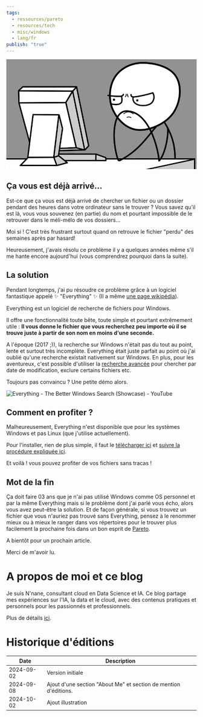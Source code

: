 ```yaml
---
tags:
  - ressources/pareto
  - resources/tech
  - misc/windows
  - lang/fr
publish: "true"
---
```


![](illustration_frustrated_computer.png)
## Ça vous est déjà arrivé...


Est-ce que ça vous est déjà arrivé de chercher un fichier ou un dossier pendant des heures dans votre ordinateur sans le trouver ? Vous savez qu'il est là, vous vous souvenez (en partie) du nom et pourtant impossible de le retrouver dans le méli-mélo de vos dossiers...

Moi si ! C'est très frustrant surtout quand on retrouve le fichier "perdu" des semaines après par hasard!

Heureusement, j'avais résolu ce problème il y a quelques années même s'il me hante encore aujourd'hui (vous comprendrez pourquoi dans la suite).

## La solution 

Pendant longtemps, j'ai pu résoudre ce problème grâce à un logiciel fantastique appelé ✨ "Everything" ✨ (Il a même [une page wikipédia](https://en.wikipedia.org/wiki/Everything_(software))).

Everything est un logiciel de recherche de fichiers pour Windows. 

Il offre une fonctionnalité toute bête, toute simple et pourtant extrêmement utile : **Il vous donne le fichier que vous recherchez peu importe où il se trouve juste à partir de son nom en moins d'une seconde.**

A l'époque (2017 ;)), la recherche sur Windows n'était pas du tout au point, lente et surtout très incomplète. Everything était juste parfait au point où j'ai oublié qu'une recherche existait nativement sur Windows. En plus, pour les aventureux, c'est possible d'utiliser la [recherche avancée](https://www.voidtools.com/en-us/support/everything/searching/#advanced_search) pour chercher par date de modification, exclure certains fichiers etc.

Toujours pas convaincu ? Une petite démo alors.

![Everything - The Better Windows Search (Showcase) - YouTube](https://www.youtube.com/watch?v=GVtQGyjzgS4)


## Comment en profiter ?

Malheureusement, Everything n'est disponible que pour les systèmes Windows et pas Linux (que j'utilise actuellement).

Pour l'installer, rien de plus simple, il faut le [télécharger ici](https://www.voidtools.com/en-us/downloads/) et [suivre la procédure expliquée ici](https://www.voidtools.com/en-us/support/everything/installing_everything/).

Et voilà ! vous pouvez profiter de vos fichiers sans tracas !


## Mot de la fin

Ça doit faire 03 ans que je n'ai pas utilisé Windows comme OS personnel et par la même Everything mais si le problème dont j'ai parlé vous écho, alors vous avez peut-être la solution. Et de façon générale, si vous trouvez un fichier que vous n'auriez pas trouvé sans Everything, pensez à le renommer mieux ou à mieux le ranger dans vos répertoires pour le trouver plus facilement la prochaine fois dans un bon esprit de [Pareto](Pareto.md).

A bientôt pour un prochain article.

Merci de m'avoir lu.

# A propos de moi et ce blog

Je suis N'nane, consultant cloud en Data Science et IA. Ce blog partage mes expériences sur l'IA, la data et le cloud, avec des contenus pratiques et personnels pour les passionnés et professionnels.

Plus de détails [ici](Me.md).

# Historique d'éditions

| Date       | Description                                                      |
| ---------- | ---------------------------------------------------------------- |
| 2024-09-02 | Version initiale                                                 |
| 2024-09-08 | Ajout d'une section "About Me" et section de mention d'éditions. |
| 2024-10-02 | Ajout illustration                                               |


<script src="https://giscus.app/client.js"
        data-repo="nprime496/nprime496.github.io"
        data-repo-id="R_kgDOG_9eXQ"
        data-category="General"
        data-category-id="DIC_kwDOG_9eXc4CiJ71"
        data-mapping="specific"
        data-term="everything_tool"
        data-strict="0"
        data-reactions-enabled="1"
        data-emit-metadata="0"
        data-input-position="top"
        data-theme="preferred_color_scheme"
        data-lang="en"
        data-loading="lazy"
        crossorigin="anonymous"
        async>
</script>